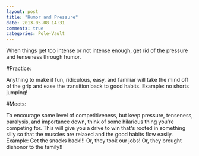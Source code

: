 ```yaml
---
layout: post
title: "Humor and Pressure"
date: 2013-05-08 14:31
comments: true
categories: Pole-Vault
---
```


When things get too intense or not intense enough, get rid of the pressure and tenseness through humor.

#Practice:

Anything to make it fun, ridiculous, easy, and familiar will take the mind off of the grip and ease the transition back to good habits. Example: no shorts jumping!

#Meets:

To encourage some level of competitiveness, but keep pressure, tenseness, paralysis, and importance down, think of some hilarious thing you're competing for. This will give you a drive to win that's rooted in something silly so that the muscles are relaxed and the good habits flow easily. Example: Get the snacks back!!! Or, they took our jobs! Or, they brought dishonor to the family!!

